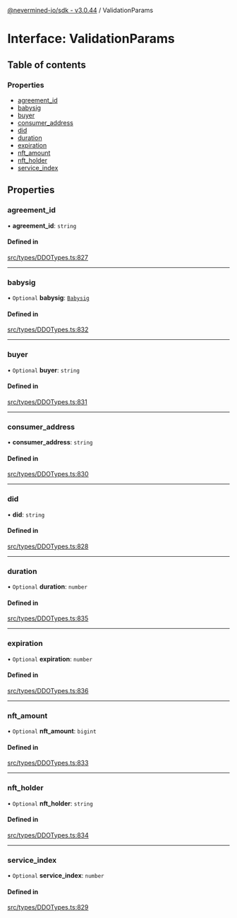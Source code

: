 [@nevermined-io/sdk - v3.0.44](../code-reference.md) / ValidationParams

# Interface: ValidationParams

## Table of contents

### Properties

- [agreement_id](ValidationParams.md#agreement_id)
- [babysig](ValidationParams.md#babysig)
- [buyer](ValidationParams.md#buyer)
- [consumer_address](ValidationParams.md#consumer_address)
- [did](ValidationParams.md#did)
- [duration](ValidationParams.md#duration)
- [expiration](ValidationParams.md#expiration)
- [nft_amount](ValidationParams.md#nft_amount)
- [nft_holder](ValidationParams.md#nft_holder)
- [service_index](ValidationParams.md#service_index)

## Properties

### agreement_id

• **agreement_id**: `string`

#### Defined in

[src/types/DDOTypes.ts:827](https://github.com/nevermined-io/sdk-js/blob/73bbd7adf913370f1a2da0a0873209115a3fbd62/src/types/DDOTypes.ts#L827)

---

### babysig

• `Optional` **babysig**: [`Babysig`](Babysig.md)

#### Defined in

[src/types/DDOTypes.ts:832](https://github.com/nevermined-io/sdk-js/blob/73bbd7adf913370f1a2da0a0873209115a3fbd62/src/types/DDOTypes.ts#L832)

---

### buyer

• `Optional` **buyer**: `string`

#### Defined in

[src/types/DDOTypes.ts:831](https://github.com/nevermined-io/sdk-js/blob/73bbd7adf913370f1a2da0a0873209115a3fbd62/src/types/DDOTypes.ts#L831)

---

### consumer_address

• **consumer_address**: `string`

#### Defined in

[src/types/DDOTypes.ts:830](https://github.com/nevermined-io/sdk-js/blob/73bbd7adf913370f1a2da0a0873209115a3fbd62/src/types/DDOTypes.ts#L830)

---

### did

• **did**: `string`

#### Defined in

[src/types/DDOTypes.ts:828](https://github.com/nevermined-io/sdk-js/blob/73bbd7adf913370f1a2da0a0873209115a3fbd62/src/types/DDOTypes.ts#L828)

---

### duration

• `Optional` **duration**: `number`

#### Defined in

[src/types/DDOTypes.ts:835](https://github.com/nevermined-io/sdk-js/blob/73bbd7adf913370f1a2da0a0873209115a3fbd62/src/types/DDOTypes.ts#L835)

---

### expiration

• `Optional` **expiration**: `number`

#### Defined in

[src/types/DDOTypes.ts:836](https://github.com/nevermined-io/sdk-js/blob/73bbd7adf913370f1a2da0a0873209115a3fbd62/src/types/DDOTypes.ts#L836)

---

### nft_amount

• `Optional` **nft_amount**: `bigint`

#### Defined in

[src/types/DDOTypes.ts:833](https://github.com/nevermined-io/sdk-js/blob/73bbd7adf913370f1a2da0a0873209115a3fbd62/src/types/DDOTypes.ts#L833)

---

### nft_holder

• `Optional` **nft_holder**: `string`

#### Defined in

[src/types/DDOTypes.ts:834](https://github.com/nevermined-io/sdk-js/blob/73bbd7adf913370f1a2da0a0873209115a3fbd62/src/types/DDOTypes.ts#L834)

---

### service_index

• `Optional` **service_index**: `number`

#### Defined in

[src/types/DDOTypes.ts:829](https://github.com/nevermined-io/sdk-js/blob/73bbd7adf913370f1a2da0a0873209115a3fbd62/src/types/DDOTypes.ts#L829)
